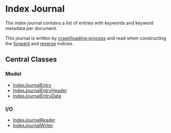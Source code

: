 # Index Journal

The index journal contains a list of entries with keywords and keyword metadata per document. 

This journal is written by [crawl/loading-process](../../crawl/loading-process) and read 
when constructing the [forward](../index-forward) and [reverse](../index-reverse) 
indices. 

## Central Classes

### Model
* [IndexJournalEntry](src/main/java/nu.marginalia.index/journal/model/IndexJournalEntry.java)
* [IndexJournalEntryHeader](src/main/java/nu.marginalia.index/journal/model/IndexJournalEntryHeader.java)
* [IndexJournalEntryData](src/main/java/nu.marginalia.index/journal/model/IndexJournalEntryData.java)
### I/O
* [IndexJournalReader](src/main/java/nu.marginalia.index/journal/reader/IndexJournalReader.java)
* [IndexJournalWriter](src/main/java/nu.marginalia.index/journal/writer/IndexJournalWriter.java)